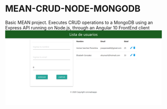 # MEAN-CRUD-NODE-MONGODB
Basic MEAN project. Executes CRUD operations to a MongoDB using an Express API running on Node.js, through an Angular 10 FrontEnd client
![image](mean.png)
